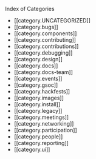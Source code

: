 Index of Categories

* [[category.UNCATEGORIZED]]
* [[category.bugs]]
* [[category.components]]
* [[category.contributing]]
* [[category.contributions]]
* [[category.debugging]]
* [[category.design]]
* [[category.docs]]
* [[category.docs-team]]
* [[category.events]]
* [[category.gsoc]]
* [[category.hackfests]]
* [[category.images]]
* [[category.install]]
* [[category.legacy]]
* [[category.meetings]]
* [[category.networking]]
* [[category.participation]]
* [[category.people]]
* [[category.reporting]]
* [[category.ui]]
